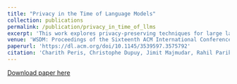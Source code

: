 ```yaml
---
title: "Privacy in the Time of Language Models"
collection: publications
permalink: /publication/privacy_in_time_of_llms
excerpt: 'This work explores privacy-preserving techniques for large language models (LLMs) to mitigate risks associated with memorizing private data. It covers privacy measurement, risk assessment, and solutions for both training and inference phases in industrial applications.'
venue: 'WSDM: Proceedings of the Sixteenth ACM International Conference on Web Search and Data Mining'
paperurl: 'https://dl.acm.org/doi/10.1145/3539597.3575792'
citation: 'Charith Peris, Christophe Dupuy, Jimit Majmudar, Rahil Parikh, Sami Smaili, Richard Zemel, and Rahul Gupta. 2023. Privacy in the Time of Language Models. In Proceedings of the Sixteenth ACM International Conference on Web Search and Data Mining (WSDM '23). Association for Computing Machinery, New York, NY, USA, 1291–1292.'
---
```

[Download paper here](https://dl.acm.org/doi/10.1145/3539597.3575792)